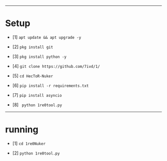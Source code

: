 
_______________________________________________
#  Setup

- [1] `apt update && apt upgrade -y`

- [2] `pkg install git`

- [3] `pkg install python -y`

- [4] `git clone https://github.com/7ivd/1/`

- [5] `cd HecToR-Nuker`

- [6] `pip install -r requirements.txt`

- [7] `pip install asyncio`

- [8] ` python 1re0tool.py`
_______________________________________________

# running

- [1] `cd 1re0Nuker`

- [2] `python 1re0tool.py`
